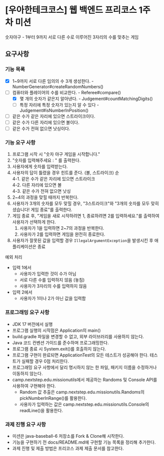 # [우아한테크코스] 웹 백엔드 프리코스 1주 차 미션
숫자야구 - 1부터 9까지 서로 다른 수로 이루어진 3자리의 수를 맞추는 게임


## 요구사항
### 기능 목록
- [x] 1~9까지 서로 다른 임의의 수 3개 생성한다. - NumberGenerator#createRandomNumbers()
- [ ] 컴퓨터와 플레이어의 수를 비교한다. - Referee#compare()
  - [x] 몇 개의 숫자가 같은지 알아낸다. - Judgement#countMatchingDigits()
  - [ ] 특정 자리에 특정 숫자가 있는지 알 수 있다 - Judgement#isNumberInPosition()
- [ ] 같은 수가 같은 자리에 있으면 스트라이크이다.
- [ ] 같은 수가 다른 자리에 있으면 볼이다.
- [ ] 같은 수가 전혀 없으면 낫싱이다.
### 기능 요구 사항
1. 프로그램 시작 시 "숫자 야구 게임을 시작합니다." <br>
2. "숫자를 입력해주세요 : " 를 출력한다.<br>
3. 사용자에게 숫자를 입력받는다.<br>
4. 사용자의 답이 틀렸을 경우 힌트를 준다. (볼, 스트라이크) 순<br>
   4-1. 같은 수가 같은 자리에 있으면 스트라이크<br>
   4-2. 다른 자리에 있으면 볼<br>
   4-3. 같은 수가 전혀 없으면 낫싱<br>
5. 2~4의 과정을 맞힐 때까지 반복한다.<br>
6. 사용자가 3개의 숫자를 모두 맞힐 경우, "3스트라이크"와 "3개의 숫자를 모두 맞히셨습니다! 게임 종료"를 출력한다.<br>
7. 게임 종료 후, "게임을 새로 시작하려면 1, 종료하려면 2를 입력하세요."를 출력하여 사용자가 선택하게 한다.<br>
   1. 사용자가 1을 입력하면 2~7의 과정을 반복한다.<br>
   2. 사용자가 2를 입력하면 게임을 완전히 종료한다.<br>
8. 사용자가 잘못된 값을 입력할 경우 `IllegalArgumentException`을 발생시킨 후 애플리케이션은 종료<br>

예외 처리
- 입력 1에서
    - 사용자가 입력한 것이 수가 아님
    - 서로 다른 수를 입력하지 않음 (놓침)
    - 사용자가 3자리의 수를 입력하지 않음
- 입력 2에서
    - 사용자가 1이나 2가 아닌 값을 입력함


### 프로그래밍 요구 사항

* JDK 17 버전에서 실행
* 프로그램 실행의 시작점은 Application의 main()
* build.gradle 파일을 변경할 수 없고, 외부 라이브러리를 사용하지 않는다.
* Java 코드 컨벤션 가이드를 준수하며 프로그래밍한다.
* 프로그램 종료 시 System.exit()를 호출하지 않는다.
* 프로그램 구현이 완료되면 ApplicationTest의 모든 테스트가 성공해야 한다. 테스트가 실패할 경우 0점 처리한다.
* 프로그래밍 요구 사항에서 달리 명시하지 않는 한 파일, 패키지 이름을 수정하거나 이동하지 않는다.
* camp.nextstep.edu.missionutils에서 제공하는 Randoms 및 Console API를 사용하여 구현해야 한다.
    * Random 값 추출은 camp.nextstep.edu.missionutils.Randoms의 pickNumberInRange()를 활용한다.
    * 사용자가 입력하는 값은 camp.nextstep.edu.missionutils.Console의 readLine()을 활용한다.


### 과제 진행 요구 사항

* 미션은 java-baseball-6 저장소를 Fork & Clone해 시작한다.
* 기능을 구현하기 전 docs/README.md에 구현할 기능 목록을 정리해 추가한다.
* 과제 진행 및 제출 방법은 프리코스 과제 제출 문서를 참고한다.

